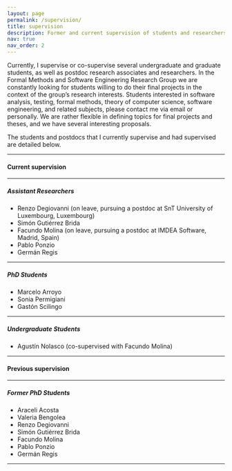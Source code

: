 ```yaml
---
layout: page
permalink: /supervision/
title: supervision
description: Former and current supervision of students and researchers.
nav: true
nav_order: 2
---
```


Currently, I supervise or co-supervise several undergraduate and graduate students, as well as postdoc research associates and researchers. In the Formal Methods and Software Engineering Research Group we are constantly looking for students willing to do their final projects in the context of the group’s research interests. Students interested in software analysis, testing, formal methods, theory of computer science, software engineering, and related subjects, please contact me via email or personally. We are rather flexible in defining topics for final projects and theses, and we have several interesting proposals. 

The students and postdocs that I currently supervise and had supervised are detailed below. 

--- 

#### Current supervision

--- 
##### Assistant Researchers

- Renzo Degiovanni (on leave, pursuing a postdoc at SnT University of Luxembourg, Luxembourg)
- Simón Gutiérrez Brida
- Facundo Molina (on leave, pursuing a postdoc at IMDEA Software, Madrid, Spain)
- Pablo Ponzio
- Germán Regis

--- 
##### PhD Students

- Marcelo Arroyo
- Sonia Permigiani
- Gastón Scilingo

--- 
##### Undergraduate Students

- Agustín Nolasco (co-supervised with Facundo Molina)

---

#### Previous supervision

---
##### Former PhD Students

- Araceli Acosta 
- Valeria Bengolea
- Renzo Degiovanni
- Simón Gutiérrez Brida
- Facundo Molina
- Pablo Ponzio
- Germán Regis

---

